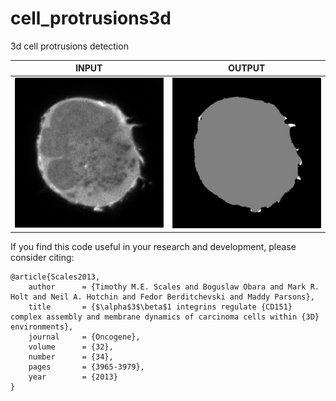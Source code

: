 # cell_protrusions3d

3d cell protrusions detection<br/>

| INPUT | OUTPUT |
| ------------- | ------------- |
| <img src="https://github.com/BoguslawObara/cell_protrusions3d/blob/master/im/cell_in.png" width="250"> | <img src="https://github.com/BoguslawObara/cell_protrusions3d/blob/master/im/cell_out.png" width="250"> |

If you find this code useful in your research and development, please consider citing:

    @article{Scales2013,
        author      = {Timothy M.E. Scales and Boguslaw Obara and Mark R. Holt and Neil A. Hotchin and Fedor Berditchevski and Maddy Parsons},
        title       = {$\alpha$3$\beta$1 integrins regulate {CD151} complex assembly and membrane dynamics of carcinoma cells within {3D} environments},
        journal     = {Oncogene},
        volume      = {32},
        number      = {34},
        pages       = {3965-3979},
        year        = {2013}
    }